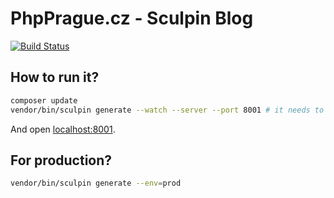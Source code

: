 # PhpPrague.cz - Sculpin Blog

[![Build Status](https://img.shields.io/travis/PhpPrague/PhpPrague.cz.svg?style=flat-square)](https://travis-ci.org/PhpPrague/PhpPrague.cz)


## How to run it?

```sh
composer update
vendor/bin/sculpin generate --watch --server --port 8001 # it needs to be run from vendor, to autoload all composer classes
```

And open [localhost:8001](http://localhost:8001).


## For production?

```sh
vendor/bin/sculpin generate --env=prod
```
